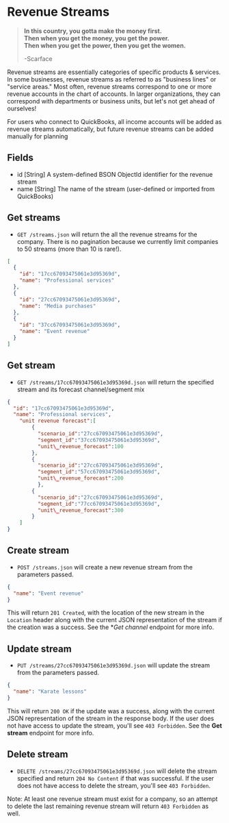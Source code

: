 Revenue Streams
===============

> **In this country, you gotta make the money first.  
> Then when you get the money, you get the power.  
> Then when you get the power, then you get the women.**
>
> -Scarface

Revenue streams are essentially categories of specific products & services. In some businesses, revenue streams as referred to as "business lines" or "service areas." Most often, revenue streams correspond to one or more revenue accounts in the chart of accounts. In larger organizations, they can correspond with departments or business units, but let's not get ahead of ourselves!

For users who connect to QuickBooks, all income accounts will be added as revenue streams automatically, but future revenue streams can be added manually for planning


Fields
------

* id [String] A system-defined BSON ObjectId identifier for the revenue stream
* name [String] The name of the stream (user-defined or imported from QuickBooks)


Get streams
------------

* `GET /streams.json` will return the all the revenue streams for the company. There is no pagination because we currently limit companies to 50 streams (more than 10 is rare!).

```json
[
  {
    "id": "17cc67093475061e3d95369d",
    "name": "Professional services"
  },
  {
    "id": "27cc67093475061e3d95369d",
    "name": "Media purchases"
  },
  {
    "id": "37cc67093475061e3d95369d",
    "name": "Event revenue"
  }
]
```


Get stream
-----------

* `GET /streams/17cc67093475061e3d95369d.json` will return the specified stream and its forecast channel/segment mix

```json
{
  "id": "17cc67093475061e3d95369d",
  "name": "Professional services",
	"unit revenue forecast":[
		{
		  "scenario_id":"27cc67093475061e3d95369d", 
		  "segment_id":"37cc67093475061e3d95369d", 
		  "unit\_revenue_forecast":100
		},
		{
		  "scenario_id":"27cc67093475061e3d95369d", 
		  "segment_id":"57cc67093475061e3d95369d", 
		  "unit\_revenue_forecast":200
		  },
		{
		  "scenario_id":"27cc67093475061e3d95369d", 
		  "segment_id":"77cc67093475061e3d95369d",
		  "unit\_revenue_forecast":300
		}
	]
}
```


Create stream
--------------

* `POST /streams.json` will create a new revenue stream from the parameters passed.

```json
{
  "name": "Event revenue"
}
```

This will return `201 Created`, with the location of the new stream in the `Location` header along with the current JSON representation of the stream if the creation was a success. See the **Get channel* endpoint for more info.


Update stream
--------------

* `PUT /streams/27cc67093475061e3d95369d.json` will update the stream from the parameters passed.

```json
{
  "name": "Karate lessons"
}
```

This will return `200 OK` if the update was a success, along with the current JSON representation of the stream in the response body. If the user does not have access to update the stream, you'll see `403 Forbidden`. See the **Get stream** endpoint for more info.


Delete stream
-------------

* `DELETE /streams/27cc67093475061e3d95369d.json` will delete the stream specified and return `204 No Content` if that was successful. If the user does not have access to delete the stream, you'll see `403 Forbidden`.

Note: At least one revenue stream must exist for a company, so an attempt to delete the last remaining revenue stream will return `403 Forbidden` as well.